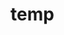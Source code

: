 # temp





















































































































































































































































































































































































